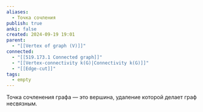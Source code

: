 ```yaml
---
aliases:
  - Точка сочления
publish: true
anki: false
created: 2024-09-19 19:01
parent:
  - "[[Vertex of graph (V)]]"
connected:
  - "[[519.173.1 Connected graph]]"
  - "[[Vertex-connectivity k(G)|Connectivity k(G)]]"
  - "[[Edge-cut]]"
tags:
  - empty
---
```


Точка сочленения графа — это вершина, удаление которой делает граф несвязным.